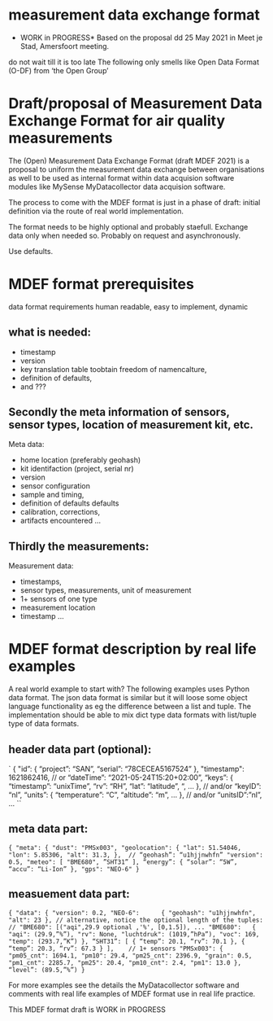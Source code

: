 # measurement data exchange format
* WORK in PROGRESS*
Based on the proposal dd 25 May 2021 in Meet je Stad, Amersfoort meeting.

do not wait till it is too late
The following only smells like Open Data Format (O-DF) from ‘the Open Group’

# Draft/proposal of Measurement Data Exchange Format for air quality measurements

The (Open) Measurement Data Exchange Format (draft MDEF 2021) is a proposal to uniform the measurement data exchange between organisations as well to be used as internal format within data acquision software modules like MySense MyDatacollector data acquision software.

The process to come with the MDEF format is just in a phase of draft: initial definition via the route of real world implementation.

The format needs to be highly optional and probably staefull. Exchange data only when needed so. Probably on request and asynchronously.

Use defaults.

# MDEF format prerequisites

data format requirements
human readable, easy to implement, dynamic

## what is needed:
- timestamp
- version
- key translation table toobtain freedom of namencalture,
- definition of defaults,
- and ???

## Secondly the meta information of sensors, sensor types, location of measurement kit, etc.

Meta data:
- home location (preferably geohash)
- kit identifaction (project, serial nr)
- version
- sensor configuration
- sample and timing,
- definition of defaults defaults
- calibration, corrections,
- artifacts encountered
...

## Thirdly the measurements:

Measurement data:
- timestamps,
- sensor types, measurements, unit of measurement
- 1+ sensors of one type
- measurement location
- timestamp
...

# MDEF format description by real life examples

A real world example to start with?
The following  examples uses Python data format. The json data format is similar but it will loose some object language functionality as eg the difference between a list and tuple.
The implementation should be able to mix dict type data formats with list/tuple type of data formats.

## header data part (optional):
`
{
"id”: { “project”: “SAN”, “serial”: “78CECEA5167524” },
"timestamp": 1621862416, // or “dateTime”: “2021-05-24T15:20+02:00”,
“keys”: { “timestamp”: “unixTime”, “rv”: “RH”, “lat”: “latitude”, “, … },  // and/or “keyID”: “nl”,
“units”: { “temperature”: “C”, “altitude”: “m”, … },                                // and/or “unitsID”:”nl”, ...
``

## meta data part:
`{
"meta": {
      "dust": "PMSx003",
      "geolocation": { "lat": 51.54046, "lon": 5.85306, "alt": 31.3, },  // “geohash”: “u1hjjnwhfn”
      "version": 0.5,
      "meteo": [ "BME680", ”SHT31” ],
      “energy”: { “solar”: “5W”, “accu”: “Li-Ion” },
      "gps": "NEO-6"
}
`

##  measuement data part:
`{
"data": {
      "version": 0.2,
      "NEO-6":      { "geohash": "u1hjjnwhfn", "alt": 23 },
      // alternative, notice the optional length of the tuples:
      // "BME680": [("aqi",29.9 optional ,'%', [0,1.5]), ...
      "BME680":   {
            "aqi": (29.9,”%”), "rv": None, "luchtdruk": (1019,”hPa”), "voc": 169, "temp": (293.7,”K”) },
      “SHT31”: [ { “temp”: 20.1, “rv”: 70.1 }, { “temp”: 20.3, “rv”: 67.3 } ],    // 1+ sensors
      "PMSx003": {
            "pm05_cnt": 1694.1, "pm10": 29.4, "pm25_cnt": 2396.9,
            "grain": 0.5,
            "pm1_cnt": 2285.7, "pm25": 20.4, "pm10_cnt": 2.4, "pm1": 13.0 },
      “level”: (89.5,”%”)
  }
`

For more examples see the details the MyDatacollector software and comments with real life examples of MDEF format use in real life practice.

This MDEF format draft is WORK in PROGRESS

